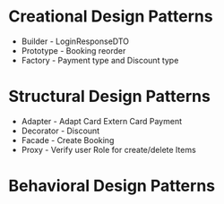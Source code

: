 # Creational Design Patterns
+ Builder - LoginResponseDTO
+ Prototype - Booking reorder
+ Factory - Payment type and Discount type


# Structural Design Patterns
+ Adapter - Adapt Card Extern Card Payment
+ Decorator - Discount
+ Facade - Create Booking
+ Proxy - Verify user Role for create/delete Items

# Behavioral Design Patterns
